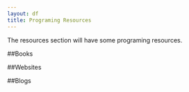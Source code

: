 ```yaml
---
layout: df
title: Programing Resources
---
```


The resources section will have some programing resources.

##Books


##Websites


##Blogs

